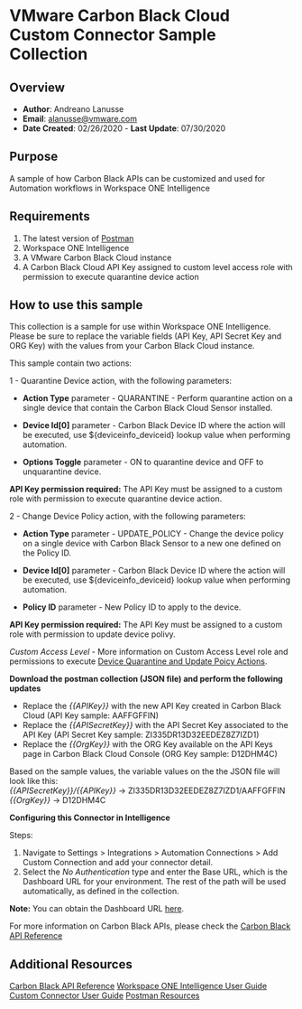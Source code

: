 
# VMware Carbon Black Cloud Custom Connector Sample Collection

## Overview
- **Author**: Andreano Lanusse
- **Email**: alanusse@vmware.com
- **Date Created**: 02/26/2020     - **Last Update**: 07/30/2020


## Purpose

A sample of how Carbon Black APIs can be customized and used for Automation workflows in Workspace ONE Intelligence

## Requirements

1. The latest version of [Postman](https://www.getpostman.com) 
2. Workspace ONE Intelligence
3. A VMware Carbon Black Cloud instance
4. A Carbon Black Cloud API Key assigned to custom level access role with permission to execute quarantine device action


## How to use this sample

This collection is a sample for use within Workspace ONE Intelligence.  Please be sure to replace the variable fields (API Key, API Secret Key and ORG Key) with the values from your Carbon Black Cloud instance.

This sample contain two actions:

1 - Quarantine Device action, with the following parameters:

   - **Action Type** parameter - QUARANTINE - Perform quarantine action on a single device that contain the Carbon Black Cloud Sensor installed.

   - **Device Id[0]** parameter - Carbon Black Device ID where the action will be executed, use ${deviceinfo_deviceid} lookup value when performing automation.

   - **Options Toggle** parameter - ON to quarantine device and OFF to unquarantine device.

**API Key permission required:**  The API Key must be assigned to a custom role with permission to execute quarantine device action.

2 - Change Device Policy action, with the following parameters:

   - **Action Type** parameter - UPDATE_POLICY - Change the device policy on a single device with Carbon Black Sensor to a new one defined on the Policy ID.

   - **Device Id[0]** parameter - Carbon Black Device ID where the action will be executed, use ${deviceinfo_deviceid} lookup value when performing automation.
   
   - **Policy ID** parameter - New Policy ID to apply to the device.

**API Key permission required:**  The API Key must be assigned to a custom role with permission to update device polivy.

*Custom Access Level* - More information on Custom Access Level role and permissions to execute [Device Quarantine and Update Poicy Actions](https://developer.carbonblack.com/reference/carbon-black-cloud/platform/latest/devices-api/#device-actions).

**Download the postman collection (JSON file) and perform the following updates**  

- Replace the *{{APIKey}}* with the new API Key created in Carbon Black Cloud  (API Key sample: AAFFGFFIN)
- Replace the *{{APISecretKey}}* with the API Secret Key associated to the API Key  (API Secret Key sample: ZI335DR13D32EEDEZ8Z7IZD1)
- Replace the *{{OrgKey}}* with the ORG Key available on the API Keys page in Carbon Black Cloud Console  (ORG Key sample: D12DHM4C)  

Based on the sample values, the variable values on the the JSON file will look like this:  
*{{APISecretKey}}/{{APIKey}}* -> ZI335DR13D32EEDEZ8Z7IZD1/AAFFGFFIN  
*{{OrgKey}}* -> D12DHM4C  

**Configuring this Connector in Intelligence**

Steps:

1. Navigate to Settings > Integrations > Automation Connections > Add Custom Connection and add your connector detail.
2. Select the *No Authentication* type and enter the Base URL, which is the Dashboard URL for your environment. The rest of the path will be used automatically, as defined in the collection.

**Note:**  You can obtain the Dashboard URL [here](https://community.carbonblack.com/t5/Knowledge-Base/PSC-What-URLs-are-used-to-access-the-APIs/ta-p/67346). 


For more information on Carbon Black APIs, please check the [Carbon Black API Reference](https://developer.carbonblack.com/reference/carbon-black-cloud/)

## Additional Resources
[Carbon Black API Reference](https://developer.carbonblack.com/reference/carbon-black-cloud/)
[Workspace ONE Intelligence User Guide](https://docs.vmware.com/en/VMware-Workspace-ONE/services/Intelligence/GUID-AWT-WS1INT-OVERVIEW.html)
[Custom Connector User Guide](https://docs.vmware.com/en/VMware-Workspace-ONE/services/Intelligence/GUID-54333CCC-0E6D-4871-8DEA-3AFAB8378EEC.html)
[Postman Resources](https://www.getpostman.com)
